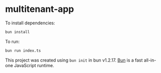 # multitenant-app

To install dependencies:

```bash
bun install
```

To run:

```bash
bun run index.ts
```

This project was created using `bun init` in bun v1.2.17. [Bun](https://bun.sh) is a fast all-in-one JavaScript runtime.
